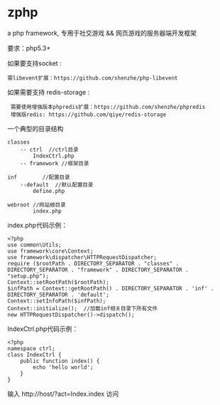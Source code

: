 zphp
====

a php framework,  专用于社交游戏 && 网页游戏的服务器端开发框架

要求：php5.3+

如果要支持socket :

    需libevent扩展：https://github.com/shenzhe/php-libevent
    
如果需要支持 redis-storage :

     需要使用增强版本phpredis扩展：https://github.com/shenzhe/phpredis
     增强版redis: https://github.com/qiye/redis-storage



一个典型的目录结构

    classes
        -- ctrl  //ctrl目录
            IndexCtrl.php
        -- framework //框架目录
    
    inf        //配置目录
        --default  //默认配置目录
            define.php
          
    webroot //网站根目录
            index.php
         

index.php代码示例：

    <?php
    use common\Utils;
    use framework\core\Context;
    use framework\dispatcher\HTTPRequestDispatcher;
    require ($rootPath . DIRECTORY_SEPARATOR . "classes" . DIRECTORY_SEPARATOR . "framework" . DIRECTORY_SEPARATOR . "setup.php");
    Context::setRootPath($rootPath);
    $infPath = Context::getRootPath() . DIRECTORY_SEPARATOR . 'inf' . DIRECTORY_SEPARATOR . 'default';
    Context::setInfoPath($infPath);
    Context::initialize();  //加载inf相关目录下所有文件
    new HTTPRequestDispatcher()->dispatch();

IndexCtrl.php代码示例：

    <?php
    namespace ctrl;
    class IndexCtrl {
        public function index() {
            echo 'hello world';
        }
    }

输入 http://host/?act=Index.index 访问 
